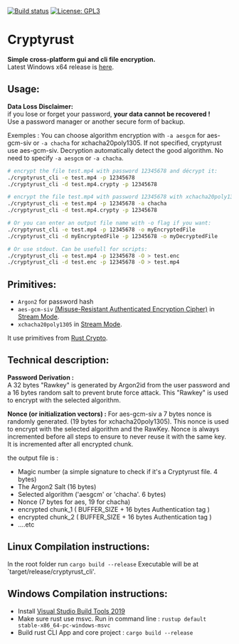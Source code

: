 [![Build status](https://ci.appveyor.com/api/projects/status/3yludsnwm5a1jnsa/branch/master?svg=true)](https://ci.appveyor.com/project/Antidote1911/cryptyrust/branch/master)
[![License: GPL3](https://img.shields.io/badge/License-GPL3-green.svg)](https://opensource.org/licenses/GPL-3.0)


# Cryptyrust
**Simple cross-platform gui and cli file encryption.**<br/>
Latest Windows x64 release is [here](https://github.com/Antidote1911/cryptyrust/releases/latest).

## Usage:
**Data Loss Disclaimer:**  
if you lose or forget your password, **your data cannot be recovered !**  
Use a password manager or another secure form of backup.<br/>

Exemples :
You can choose algorithm encryption with `-a aesgcm` for aes-gcm-siv or `-a chacha` for xchacha20poly1305. If not specified, cryptyrust use aes-gcm-siv. Decryption automatically detect the good algorithm. No need to specify `-a aesgcm` or `-a chacha`.

```bash
# encrypt the file test.mp4 with password 12345678 and décrypt it:
./cryptyrust_cli -e test.mp4 -p 12345678
./cryptyrust_cli -d test.mp4.crypty -p 12345678

# encrypt the file test.mp4 with password 12345678 with xchacha20poly1305 and décrypt it:
./cryptyrust_cli -e test.mp4 -p 12345678 -a chacha
./cryptyrust_cli -d test.mp4.crypty -p 12345678  

# Or you can enter an output file name with -o flag if you want:
./cryptyrust_cli -e test.mp4 -p 12345678 -o myEncryptedFile
./cryptyrust_cli -d myEncryptedFile -p 12345678 -o myDecryptedFile

# Or use stdout. Can be usefull for scripts:
./cryptyrust_cli -e test.mp4 -p 12345678 -O > test.enc
./cryptyrust_cli -d test.enc -p 12345678 -O > test.mp4
```

## Primitives:
- `Argon2` for password hash
- `aes-gcm-siv` [(Misuse-Resistant Authenticated Encryption Cipher)](https://github.com/miscreant/meta/wiki/Nonce-Reuse-Misuse-Resistance) in [Stream Mode](https://github.com/miscreant/meta/wiki/STREAM).
- `xchacha20poly1305` in [Stream Mode](https://github.com/miscreant/meta/wiki/STREAM).

It use primitives from [Rust Crypto](https://github.com/RustCrypto).

## Technical description: ##
**Password Derivation :**  
A 32 bytes "Rawkey" is generated by Argon2id from the user password and a 16 bytes random salt to prevent brute force attack. This "Rawkey" is used to encrypt with the selected algorithm.

**Nonce (or initialization vectors) :**
For aes-gcm-siv a 7 bytes nonce is randomly generated. (19 bytes for xchacha20poly1305). This nonce is used to encrypt with the selected algorithm and the RawKey. Nonce is always incremented before all steps to ensure to never reuse it with the same key. It is incremented after all encrypted chunk.

the output file is :
- Magic number (a simple signature to check if it's a Cryptyrust file. 4 bytes)
- The Argon2 Salt (16 bytes)
- Selected algorithm ('aesgcm' or 'chacha'. 6 bytes)
- Nonce (7 bytes for aes, 19 for chacha)
- encrypted chunk_1  ( BUFFER_SIZE + 16 bytes Authentication tag )
- encrypted chunk_2  ( BUFFER_SIZE + 16 bytes Authentication tag )
- ....etc


## Linux Compilation instructions:
In the root folder run `cargo build --release`
Executable will be at `target/release/cryptyrust_cli'.

## Windows Compilation instructions:

- Install [Visual Studio Build Tools 2019](https://visualstudio.microsoft.com/fr/thank-you-downloading-visual-studio/?sku=BuildTools&rel=16)  
- Make sure rust use msvc. Run in command line :
`rustup default stable-x86_64-pc-windows-msvc`
- Build rust CLI App and core project : `cargo build --release`
